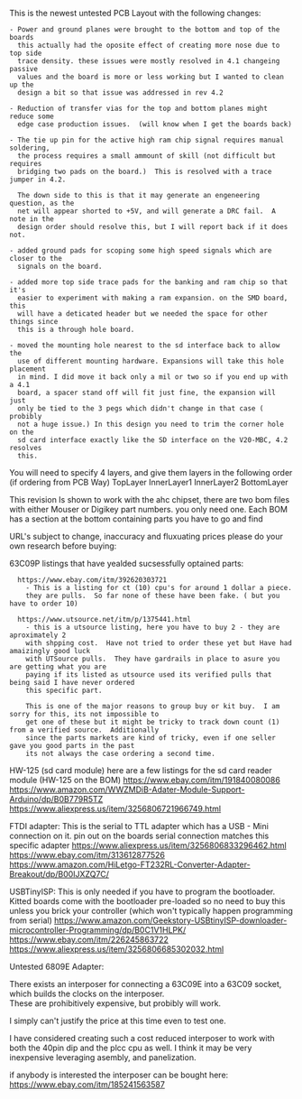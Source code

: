 This is the newest untested PCB Layout with the following changes: 

    - Power and ground planes were brought to the bottom and top of the boards 
      this actually had the oposite effect of creating more nose due to top side 
      trace density. these issues were mostly resolved in 4.1 changeing passive 
      values and the board is more or less working but I wanted to clean up the 
      design a bit so that issue was addressed in rev 4.2

    - Reduction of transfer vias for the top and bottom planes might reduce some
      edge case production issues.  (will know when I get the boards back)

    - The tie up pin for the active high ram chip signal requires manual soldering, 
      the process requires a small ammount of skill (not difficult but requires
      bridging two pads on the board.)  This is resolved with a trace jumper in 4.2.

      The down side to this is that it may generate an engeneering question, as the
      net will appear shorted to +5V, and will generate a DRC fail.  A note in the 
      design order should resolve this, but I will report back if it does not.
      
    - added ground pads for scoping some high speed signals which are closer to the 
      signals on the board.

    - added more top side trace pads for the banking and ram chip so that it's 
      easier to experiment with making a ram expansion. on the SMD board, this 
      will have a deticated header but we needed the space for other things since 
      this is a through hole board. 

    - moved the mounting hole nearest to the sd interface back to allow the 
      use of different mounting hardware. Expansions will take this hole placement
      in mind. I did move it back only a mil or two so if you end up with a 4.1
      board, a spacer stand off will fit just fine, the expansion will just 
      only be tied to the 3 pegs which didn't change in that case ( probibly 
      not a huge issue.) In this design you need to trim the corner hole on the
      sd card interface exactly like the SD interface on the V20-MBC, 4.2 resolves
      this.  


You will need to specify 4 layers, and give them layers in the following order (if ordering from PCB Way)
  TopLayer
  InnerLayer1
  InnerLayer2
  BottomLayer

This revision Is shown to work with the ahc chipset, there are two bom files with either Mouser 
or Digikey part numbers. you only need one.  Each BOM has a section at the bottom containing 
parts you have to go and find 

URL's subject to change, inaccuracy and fluxuating prices please do your own research before buying: 

  63C09P listings that have yealded sucsessfully optained parts:

      https://www.ebay.com/itm/392620303721  
        - This is a listing for ct (10) cpu's for around 1 dollar a piece.  
        they are pulls.  So far none of these have been fake. ( but you have to order 10)

      https://www.utsource.net/itm/p/1375441.html
        - this is a utsource listing, here you have to buy 2 - they are aproximately 2 
        with shpping cost.  Have not tried to order these yet but Have had amaizingly good luck 
        with UTSource pulls.  They have gardrails in place to asure you are getting what you are 
        paying if its listed as utsource used its verified pulls that being said I have never ordered
        this specific part. 

        This is one of the major reasons to group buy or kit buy.  I am sorry for this, its not impossible to 
        get one of these but it might be tricky to track down count (1) from a verified source.  Additionally
        since the parts markets are kind of tricky, even if one seller gave you good parts in the past 
        its not always the case ordering a second time.

  HW-125 (sd card module)
      here are a few listings for the sd card reader module (HW-125 on the BOM)
      https://www.ebay.com/itm/191840080086
      https://www.amazon.com/WWZMDiB-Adater-Module-Support-Arduino/dp/B0B779R5TZ
      https://www.aliexpress.us/item/3256806721966749.html

  FTDI adapter: 
      This is the serial to TTL adapter which has a USB - Mini connection on it.
      pin out on the boards serial connection matches this specific adapter
      https://www.aliexpress.us/item/3256806833296462.html
      https://www.ebay.com/itm/313612877526
      https://www.amazon.com/HiLetgo-FT232RL-Converter-Adapter-Breakout/dp/B00IJXZQ7C/

  USBTinyISP:
      This is only needed if you have to program the bootloader.
      Kitted boards come with the bootloader pre-loaded so no need to buy this unless you
      brick your controller (which won't typically happen programming from serial)
      https://www.amazon.com/Geekstory-USBtinyISP-downloader-microcontroller-Programming/dp/B0C1V1HLPK/
      https://www.ebay.com/itm/226245863722
      https://www.aliexpress.us/item/3256806685302032.html


Untested 6809E Adapter:

There exists an interposer for connecting a 63C09E into a 63C09 socket, which builds the clocks on the interposer.  
These are prohibitively expensive, but probibly will work.

I simply can't justify the price at this time even to test one.

I have considered creating such a cost reduced interposer to work with both the 40pin dip and the plcc cpu as well.
I think it may be very inexpensive leveraging asembly, and panelization. 

if anybody is interested the interposer can be bought here: 
https://www.ebay.com/itm/185241563587


